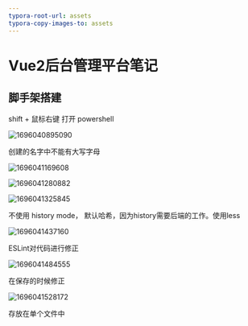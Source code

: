 ```yaml
---
typora-root-url: assets
typora-copy-images-to: assets
---
```


# Vue2后台管理平台笔记

## 脚手架搭建

shift + 鼠标右键 打开 powershell

![1696040895090](/1696040895090.png)

创建的名字中不能有大写字母

![1696041169608](/1696041169608.png)



![1696041280882](/1696041280882.png)

![1696041325845](/1696041325845.png)

不使用 history mode， 默认哈希，因为history需要后端的工作。使用less

![1696041437160](/1696041437160.png)

ESLint对代码进行修正

![1696041484555](/1696041484555.png)

在保存的时候修正

![1696041528172](/1696041528172.png)

存放在单个文件中